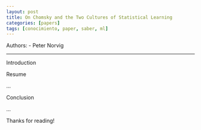 ```yaml
---
layout: post
title: On Chomsky and the Two Cultures of Statistical Learning
categories: [papers]
tags: [conocimiento, paper, saber, ml]
---
```


<!--Resumen-->

Authors:
    - Peter Norvig

---
<!--more-->

Introduction


Resume

...

Conclusion

...
  
Thanks for reading!